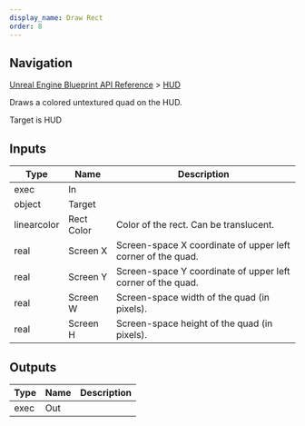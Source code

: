 ```yaml
---
display_name: Draw Rect
order: 8
---
```

## Navigation

[Unreal Engine Blueprint API Reference](https://dev.epicgames.com/documentation/en-us/unreal-engine/BlueprintAPI) > [HUD](https://dev.epicgames.com/documentation/en-us/unreal-engine/BlueprintAPI/HUD)

Draws a colored untextured quad on the HUD.

Target is HUD

## Inputs

| Type | Name | Description |
| --- | --- | --- |
| exec | In |  |
| object | Target |  |
| linearcolor | Rect Color | Color of the rect. Can be translucent. |
| real | Screen X | Screen-space X coordinate of upper left corner of the quad. |
| real | Screen Y | Screen-space Y coordinate of upper left corner of the quad. |
| real | Screen W | Screen-space width of the quad (in pixels). |
| real | Screen H | Screen-space height of the quad (in pixels). |

## Outputs

| Type | Name | Description |
| --- | --- | --- |
| exec | Out |  |
